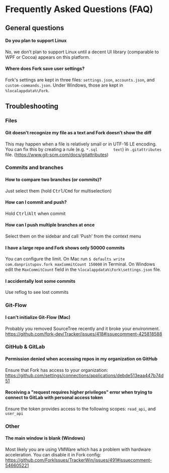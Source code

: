 # Frequently Asked Questions (FAQ)

## General questions

#### Do you plan to support Linux
No, we don’t plan to support Linux until a decent UI library (comparable to WPF or Cocoa) appears on this platform.

#### Where does Fork save user settings?
Fork's settings are kept in three files: `settings.json`, `accounts.json`, and `custom-commands.json`. Under Windows, those are kept in `%localappdata%\Fork`.

## Troubleshooting

### Files

#### Git doesn’t recognize my file as a text and Fork doesn’t show the diff
This may happen when a file is relatively small or in UTF-16 LE encoding. You can fix this by creating a rule (e.g. `*.sql       text`) in `.gitattributes` file. (https://www.git-scm.com/docs/gitattributes)

### Commits and branches

#### How to compare two branches (or commits)?
Just select them (hold <kbd>Ctrl</kbd>/<kbd>Cmd</kbd> for multiselection)

#### How can I commit and push?
Hold <kbd>Ctrl</kbd>/<kbd>Alt</kbd> when commit

#### How can I push multiple branches at once
Select them on the sidebar and call 'Push' from the context menu

#### I have a large repo and Fork shows only 50000 commits
You can configure the limit.
On Mac run `$ defaults write com.danpristupov.fork maxCommitCount 150000` in Terminal.
On Windows edit the `MaxCommitCount` field in the `%localappdata%\Fork\settings.json` file.

#### I accidentally lost some commits
Use reflog to see lost commits

### Git-Flow

#### I can't initialize Git-Flow (Mac)
Probably you removed SourceTree recently and it broke your environment. https://github.com/fork-dev/Tracker/issues/418#issuecomment-425818588

### GitHub & GitLab

#### Permission denied when accessing repos in my organization on GitHub
Ensure that Fork has access to your organization: https://github.com/settings/connections/applications/debde513eaa447b74d51

#### Receiving a "request requires higher privileges" error when trying to connect to GitLab with personal access token
Ensure the token provides access to the following scopes: `read_api`, and `user_api`

### Other

#### The main window is blank (Windows)
Most likely you are using VMWare which has a problem with hardware acceleration. You can disable it in Fork config: https://github.com/ForkIssues/TrackerWin/issues/491#issuecomment-546605221
